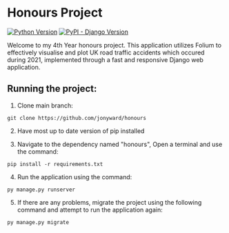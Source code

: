 # Honours Project
[![Python Version](https://img.shields.io/badge/python-3.12.1-brightgreen.svg)](https://python.org)
[![PyPI - Django Version](https://img.shields.io/pypi/djversions/djangorestframework.svg)](https://djangoproject.com)


Welcome to my 4th Year honours project. This application utilizes Folium to effectively visualise and plot UK road traffic accidents which occured during 2021, implemented through a fast and responsive Django web application.

## Running the project:

1. Clone main branch:

```
git clone https://github.com/jonyward/honours
```

2. Have most up to date version of pip installed

3. Navigate to the dependency named "honours", Open a terminal and use the command:

```
pip install -r requirements.txt
```

4. Run the application using the command:

```
py manage.py runserver
```

5. If there are any problems, migrate the project using the following command and attempt to run the application again:

```
py manage.py migrate
```
